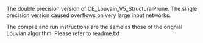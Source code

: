 The double precision version of CE_Louvain_V5_StructuralPrune. The single precision version caused overflows on very large input networks. 

The compile and run instructions are the same as those of the orignial Louvian algorithm. Please refer to readme.txt
